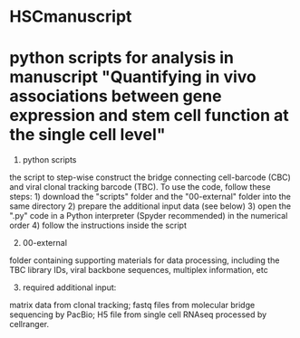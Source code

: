 # HSCmanuscript
# python scripts for analysis in manuscript "Quantifying in vivo associations between gene expression and stem cell function at the single cell level"


1. python scripts

  the script to step-wise construct the bridge connecting cell-barcode (CBC) and viral clonal tracking barcode (TBC).
  To use the code, follow these steps:
    1) download the "scripts" folder and the "00-external" folder into the same directory
    2) prepare the additional input data (see below)
    3) open the ".py" code in a Python interpreter (Spyder recommended) in the numerical order
    4) follow the instructions inside the script


2. 00-external

  folder containing supporting materials for data processing, including the TBC library IDs, viral backbone sequences, multiplex information, etc


3. required additional input:

  matrix data from clonal tracking;
  fastq files from molecular bridge sequencing by PacBio;
  H5 file from single cell RNAseq processed by cellranger.

